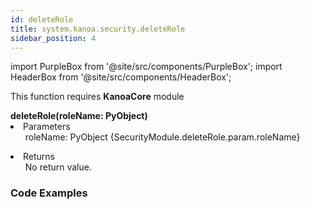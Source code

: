 ```yaml
---
id: deleteRole
title: system.kanoa.security.deleteRole
sidebar_position: 4
---
```

import PurpleBox from '@site/src/components/PurpleBox';
import HeaderBox from '@site/src/components/HeaderBox';


<PurpleBox>This function requires <b>KanoaCore</b> module</PurpleBox>

<HeaderBox header="Description"> </HeaderBox>

<HeaderBox header="Syntax">
    <b>deleteRole(roleName: PyObject) </b>
    <li> Parameters <br />
        <ul>roleName: PyObject &#123;SecurityModule.deleteRole.param.roleName} <br /> </ul>
    </li>
    <li> Returns <br />
        <ul>No return value. <br /> </ul>
    </li>
</HeaderBox>


### Code Examples

```py


```